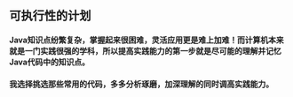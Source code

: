 ## 可执行性的计划
#### Java知识点纷繁复杂，掌握起来很困难，灵活应用更是难上加难！而计算机本来就是一门实践很强的学科，所以提高实践能力的第一步就是尽可能的理解并记忆Java代码中的知识点。
#### 我选择挑选那些常用的代码，多多分析琢磨，加深理解的同时调高实践能力。
